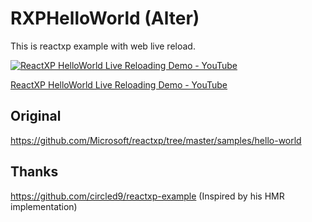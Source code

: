 # RXPHelloWorld (Alter)

This is reactxp example with web live reload.

[![ReactXP HelloWorld Live Reloading Demo - YouTube](https://img.youtube.com/vi/-5VkI0dpHek/0.jpg)](https://www.youtube.com/watch?v=-5VkI0dpHek)

[ReactXP HelloWorld Live Reloading Demo - YouTube](https://www.youtube.com/watch?v=-5VkI0dpHek)

## Original

https://github.com/Microsoft/reactxp/tree/master/samples/hello-world

## Thanks

https://github.com/circled9/reactxp-example (Inspired by his HMR implementation)
